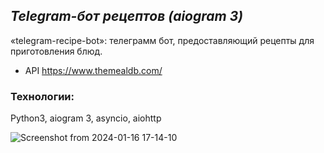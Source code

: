## _Telegram-бот рецептов (aiogram 3)_

«telegram-recipe-bot»: телеграмм бот, предоставляющий рецепты для приготовления блюд.
- API https://www.themealdb.com/

### Технологии:
Python3, aiogram 3, asyncio, aiohttp

![Screenshot from 2024-01-16 17-14-10](https://github.com/ElenaGlu/telegram-recipe-bot/assets/123466535/34ce072e-3fae-4d1c-9dc4-7f2ddae45988)

